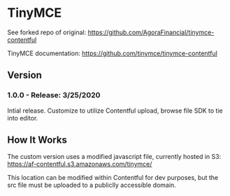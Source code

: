 # TinyMCE

See forked repo of original: https://github.com/AgoraFinancial/tinymce-contentful

TinyMCE documentation: https://github.com/tinymce/tinymce-contentful

## Version
### 1.0.0 - Release: 3/25/2020
Intial release. Customize to utilize Contentful upload, browse file SDK to tie into editor.

## How It Works
The custom version uses a modified javascript file, currently hosted in S3: https://af-contentful.s3.amazonaws.com/tinymce/

This location can be modified within Contentful for dev purposes, but the src file must be uploaded to a publiclly accessible domain.